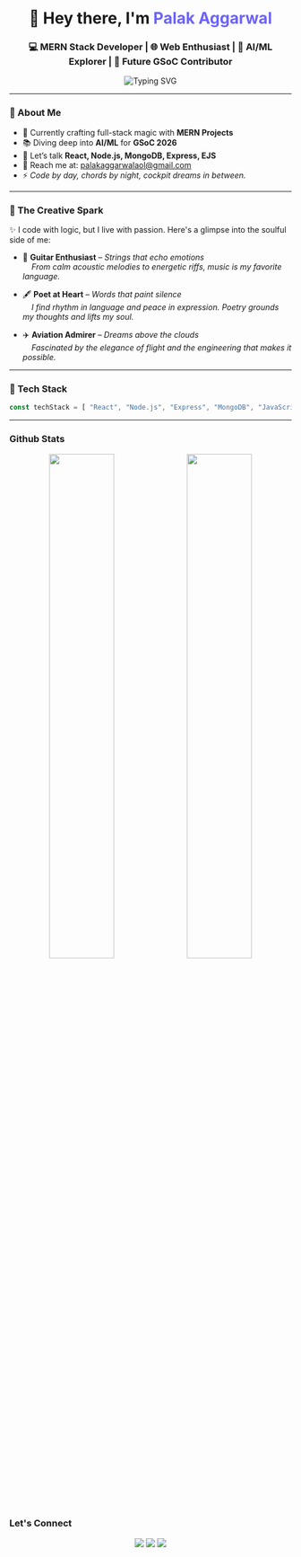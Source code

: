 <h1 align="center">👋 Hey there, I'm <span style="color:#6c63ff">Palak Aggarwal</span></h1>
<h3 align="center">💻 MERN Stack Developer | 🌐 Web Enthusiast | 🧠 AI/ML Explorer | 🎯 Future GSoC Contributor</h3>

<p align="center">
  <img src="https://readme-typing-svg.herokuapp.com?center=true&vCenter=true&lines=Full+Stack+Web+Developer;MERN+Stack+Specialist;Open+Source+Contributor;AI%2FML+Explorer;Lifelong+Learner" alt="Typing SVG" />
</p>

---

### 🌟 About Me

- 🚀 Currently crafting full-stack magic with **MERN Projects**
- 📚 Diving deep into **AI/ML** for **GSoC 2026**
- 💬 Let’s talk **React, Node.js, MongoDB, Express, EJS**
- 📩 Reach me at: [palakaggarwalaol@gmail.com](mailto:palakaggarwalaol@gmail.com)
- ⚡ *Code by day, chords by night, cockpit dreams in between.*

---

### 💫 The Creative Spark

✨ I code with logic, but I live with passion. Here's a glimpse into the soulful side of me:

- 🎸 **Guitar Enthusiast** – *Strings that echo emotions*  
&nbsp;&nbsp;&nbsp;&nbsp;*From calm acoustic melodies to energetic riffs, music is my favorite language.*

- 🖋️ **Poet at Heart** – *Words that paint silence*  
&nbsp;&nbsp;&nbsp;&nbsp;*I find rhythm in language and peace in expression. Poetry grounds my thoughts and lifts my soul.*

- ✈️ **Aviation Admirer** – *Dreams above the clouds*  
&nbsp;&nbsp;&nbsp;&nbsp;*Fascinated by the elegance of flight and the engineering that makes it possible.*

---

### 🧰 Tech Stack

```js
const techStack = [ "React", "Node.js", "Express", "MongoDB", "JavaScript", "HTML5", "CSS3", "Git"];
```

---

### Github Stats
<p align="center"> <img src="https://github-readme-stats.vercel.app/api?username=PalakAggarwal13&show_icons=true&theme=tokyonight" width="48%" /> <img src="https://github-readme-streak-stats.herokuapp.com/?user=PalakAggarwal13&theme=tokyonight" width="48%" /> </p>

### Let's Connect

<p align="center"> <a href="https://www.linkedin.com/in/palak-aggarwal-77b645323"><img src="https://img.shields.io/badge/LinkedIn-blue?logo=linkedin&logoColor=white" /></a> <a href="mailto:palakaggarwalaol@gmail.com"><img src="https://img.shields.io/badge/Gmail-red?logo=gmail&logoColor=white" /></a> <a href="https://github.com/PalakAggarwal13"><img src="https://img.shields.io/badge/GitHub-000?logo=github&logoColor=white" /></a> </p>
